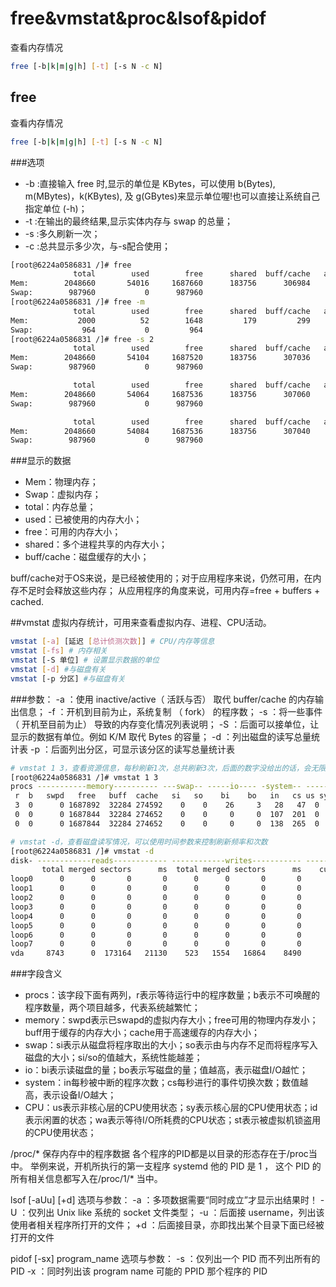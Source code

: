 # free&vmstat&proc&lsof&pidof
查看内存情况

```sh
free [-b|k|m|g|h] [-t] [-s N -c N]
```

## free
查看内存情况

```sh
free [-b|k|m|g|h] [-t] [-s N -c N]
```

###选项

* -b :直接输入 free 时,显示的单位是 KBytes，可以使用 b(Bytes), m(MBytes)，k(KBytes), 及 g(GBytes)来显示单位喔!也可以直接让系统自己指定单位 (-h)；
* -t :在输出的最终结果,显示实体内存与 swap 的总量；
* -s :多久刷新一次；
* -c :总共显示多少次，与-s配合使用；
 
```sh
[root@6224a0586831 /]# free
              total        used        free      shared  buff/cache   available
Mem:        2048660       54016     1687660      183756      306984     1686820
Swap:        987960           0      987960
[root@6224a0586831 /]# free -m
              total        used        free      shared  buff/cache   available
Mem:           2000          52        1648         179         299        1647
Swap:           964           0         964
[root@6224a0586831 /]# free -s 2
              total        used        free      shared  buff/cache   available
Mem:        2048660       54104     1687520      183756      307036     1686688
Swap:        987960           0      987960

              total        used        free      shared  buff/cache   available
Mem:        2048660       54064     1687536      183756      307060     1686704
Swap:        987960           0      987960

              total        used        free      shared  buff/cache   available
Mem:        2048660       54084     1687536      183756      307040     1686704
Swap:        987960           0      987960
```

###显示的数据

* Mem：物理内存；
* Swap：虚拟内存；
* total：内存总量；
* used：已被使用的内存大小；
* free：可用的内存大小；
* shared：多个进程共享的内存大小；
* buff/cache：磁盘缓存的大小；

buff/cache对于OS来说，是已经被使用的；对于应用程序来说，仍然可用，在内存不足时会释放这些内存；
从应用程序的角度来说，可用内存=free + buffers + cached.

##vmstat
虚拟内存统计，可用来查看虚拟内存、进程、CPU活动。

```sh
vmstat [-a] [延迟 [总计侦测次数]] # CPU/内存等信息
vmstat [-fs] # 内存相关
vmstat [-S 单位] # 设置显示数据的单位
vmstat [-d] #与磁盘有关
vmstat [-p 分区] #与磁盘有关
```

###参数：
-a ：使用 inactive/active（ 活跃与否） 取代 buffer/cache 的内存输出信息；
-f ：开机到目前为止，系统复制 （ fork） 的程序数；
-s ：将一些事件 （ 开机至目前为止） 导致的内存变化情况列表说明；
-S ：后面可以接单位，让显示的数据有单位。例如 K/M 取代 Bytes 的容量；
-d ：列出磁盘的读写总量统计表
-p ：后面列出分区，可显示该分区的读写总量统计表


```sh
# vmstat 1 3，查看资源信息，每秒刷新1次，总共刷新3次，后面的数字没给出的话，会无限刷新下去
[root@6224a0586831 /]# vmstat 1 3
procs -----------memory---------- ---swap-- -----io---- -system-- ------cpu-----
 r  b   swpd   free   buff  cache   si   so    bi    bo   in   cs us sy id wa st
 3  0      0 1687892  32284 274592    0    0    26     3   28   47  0  0 100  0  0
 0  0      0 1687844  32284 274652    0    0     0     0  107  201  0  0 100  0  0
 0  0      0 1687844  32284 274652    0    0     0     0  138  265  0  0 100  0  0

# vmstat -d，查看磁盘读写情况，可以使用时间参数来控制刷新频率和次数
[root@6224a0586831 /]# vmstat -d
disk- ------------reads------------ ------------writes----------- -----IO------
       total merged sectors      ms  total merged sectors      ms    cur    sec
loop0      0      0       0       0      0      0       0       0      0      0
loop1      0      0       0       0      0      0       0       0      0      0
loop2      0      0       0       0      0      0       0       0      0      0
loop3      0      0       0       0      0      0       0       0      0      0
loop4      0      0       0       0      0      0       0       0      0      0
loop5      0      0       0       0      0      0       0       0      0      0
loop6      0      0       0       0      0      0       0       0      0      0
loop7      0      0       0       0      0      0       0       0      0      0
vda     8743      0  173164   21130    523   1554   16864    8490      0      2
````

###字段含义

* procs：该字段下面有两列，r表示等待运行中的程序数量；b表示不可唤醒的程序数量，两个项目越多，代表系统越繁忙；
* memory：swpd表示已swapd的虚拟内存大小；free可用的物理内存发小；buff用于缓存的内存大小；cache用于高速缓存的内存大小；
* swap：si表示从磁盘将程序取出的大小；so表示由与内存不足而将程序写入磁盘的大小；si/so的值越大，系统性能越差；
* io：bi表示读磁盘的量；bo表示写磁盘的量；值越高，表示磁盘I/O越忙；
* system：in每秒被中断的程序次数；cs每秒进行的事件切换次数；数值越高，表示设备I/O越大；
* CPU：us表示非核心层的CPU使用状态；sy表示核心层的CPU使用状态；id表示闲置的状态；wa表示等待I/O所耗费的CPU状态；st表示被虚拟机锁盗用的CPU使用状态；







/proc/*    保存内存中的程序数据
各个程序的PID都是以目录的形态存在于/proc当中。
举例来说，开机所执行的第一支程序 systemd 他的 PID 是 1 ， 这个 PID 的所有相关信息都写入在/proc/1/* 当中。



lsof [-aUu] [+d]
选项与参数：
-a ：多项数据需要“同时成立”才显示出结果时！
-U ：仅列出 Unix like 系统的 socket 文件类型；
-u ：后面接 username，列出该使用者相关程序所打开的文件；
+d ：后面接目录，亦即找出某个目录下面已经被打开的文件

pidof [-sx] program_name
选项与参数：
-s ：仅列出一个 PID 而不列出所有的 PID
-x ：同时列出该 program name 可能的 PPID 那个程序的 PID








































